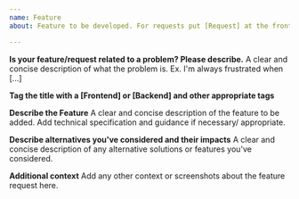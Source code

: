 ```yaml
---
name: Feature
about: Feature to be developed. For requests put [Request] at the front of the title

---
```


**Is your feature/request related to a problem? Please describe.**
A clear and concise description of what the problem is. Ex. I'm always frustrated when [...]

**Tag the title with a [Frontend] or [Backend] and other appropriate tags**

**Describe the Feature**
A clear and concise description of the feature to be added. Add technical specification and guidance if necessary/ appropriate.

**Describe alternatives you've considered and their impacts**
A clear and concise description of any alternative solutions or features you've considered.

**Additional context**
Add any other context or screenshots about the feature request here.
